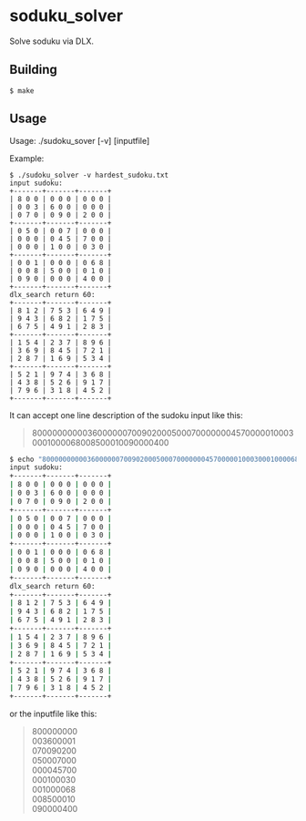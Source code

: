 # soduku_solver

Solve soduku via DLX.

## Building

	$ make

## Usage

Usage: ./sudoku_sover [-v] [inputfile]

Example:

	$ ./sudoku_solver -v hardest_sudoku.txt
	input sudoku:
	+-------+-------+-------+
	| 8 0 0 | 0 0 0 | 0 0 0 |
	| 0 0 3 | 6 0 0 | 0 0 0 |
	| 0 7 0 | 0 9 0 | 2 0 0 |
	+-------+-------+-------+
	| 0 5 0 | 0 0 7 | 0 0 0 |
	| 0 0 0 | 0 4 5 | 7 0 0 |
	| 0 0 0 | 1 0 0 | 0 3 0 |
	+-------+-------+-------+
	| 0 0 1 | 0 0 0 | 0 6 8 |
	| 0 0 8 | 5 0 0 | 0 1 0 |
	| 0 9 0 | 0 0 0 | 4 0 0 |
	+-------+-------+-------+
	dlx_search return 60:
	+-------+-------+-------+
	| 8 1 2 | 7 5 3 | 6 4 9 |
	| 9 4 3 | 6 8 2 | 1 7 5 |
	| 6 7 5 | 4 9 1 | 2 8 3 |
	+-------+-------+-------+
	| 1 5 4 | 2 3 7 | 8 9 6 |
	| 3 6 9 | 8 4 5 | 7 2 1 |
	| 2 8 7 | 1 6 9 | 5 3 4 |
	+-------+-------+-------+
	| 5 2 1 | 9 7 4 | 3 6 8 |
	| 4 3 8 | 5 2 6 | 9 1 7 |
	| 7 9 6 | 3 1 8 | 4 5 2 |
	+-------+-------+-------+

It can accept one line description of the sudoku input like this:

> 800000000003600000070090200050007000000045700000100030001000068008500010090000400


```sh
$ echo "8000000000036000000700902000500070000000457000001000300010000680085000100900004"|./sudoku_solver -v
input sudoku:
+-------+-------+-------+
| 8 0 0 | 0 0 0 | 0 0 0 |
| 0 0 3 | 6 0 0 | 0 0 0 |
| 0 7 0 | 0 9 0 | 2 0 0 |
+-------+-------+-------+
| 0 5 0 | 0 0 7 | 0 0 0 |
| 0 0 0 | 0 4 5 | 7 0 0 |
| 0 0 0 | 1 0 0 | 0 3 0 |
+-------+-------+-------+
| 0 0 1 | 0 0 0 | 0 6 8 |
| 0 0 8 | 5 0 0 | 0 1 0 |
| 0 9 0 | 0 0 0 | 4 0 0 |
+-------+-------+-------+
dlx_search return 60:
+-------+-------+-------+
| 8 1 2 | 7 5 3 | 6 4 9 |
| 9 4 3 | 6 8 2 | 1 7 5 |
| 6 7 5 | 4 9 1 | 2 8 3 |
+-------+-------+-------+
| 1 5 4 | 2 3 7 | 8 9 6 |
| 3 6 9 | 8 4 5 | 7 2 1 |
| 2 8 7 | 1 6 9 | 5 3 4 |
+-------+-------+-------+
| 5 2 1 | 9 7 4 | 3 6 8 |
| 4 3 8 | 5 2 6 | 9 1 7 |
| 7 9 6 | 3 1 8 | 4 5 2 |
+-------+-------+-------+
```

or the inputfile like this:

> 800000000    
> 003600001    
> 070090200    
> 050007000    
> 000045700    
> 000100030    
> 001000068    
> 008500010    
> 090000400    


